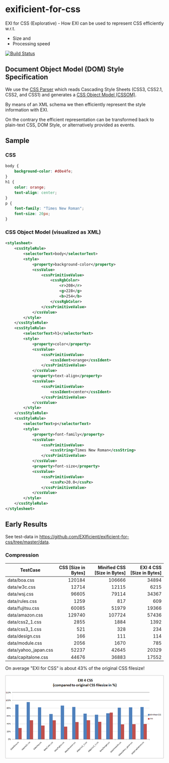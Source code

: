 # exificient-for-css

EXI for CSS (Explorative) - How EXI can be used to represent CSS efficiently w.r.t.

* Size and
* Processing speed

[![Build Status](https://travis-ci.org/EXIficient/exificient-for-css.svg?branch=master)](https://travis-ci.org/EXIficient/exificient-for-css)


## Document Object Model (DOM) Style Specification

We use the [CSS Parser](http://cssparser.sourceforge.net/) which reads Cascading Style Sheets (CSS3, CSS2.1, CSS2, and CSS1) and generates
a [CSS Object Model (CSSOM)](https://www.w3.org/TR/cssom-1/).

By means of an XML schema we then efficiently represent the style information with EXI.

On the contrary the efficient representation can be transformed back to plain-text CSS, DOM Style, or alternatively provided as events.


## Sample

### CSS

```css
body {
    background-color: #d0e4fe;
}
h1 {
    color: orange;
    text-align: center;
}
p {
    font-family: "Times New Roman";
    font-size: 20px;
}
```

### CSS Object Model (visualized as XML)

```xml
<stylesheet>
    <cssStyleRule>
        <selectorText>body</selectorText>
        <style>
            <property>background-color</property>
            <cssValue>
                <cssPrimitiveValue>
                    <cssRgbColor>
                        <r>208</r>
                        <g>228</g>
                        <b>254</b>
                    </cssRgbColor>
                </cssPrimitiveValue>
            </cssValue>
        </style>
    </cssStyleRule>
    <cssStyleRule>
        <selectorText>h1</selectorText>
        <style>
            <property>color</property>
            <cssValue>
                <cssPrimitiveValue>
                    <cssIdent>orange</cssIdent>
                </cssPrimitiveValue>
            </cssValue>
            <property>text-align</property>
            <cssValue>
                <cssPrimitiveValue>
                    <cssIdent>center</cssIdent>
                </cssPrimitiveValue>
            </cssValue>
        </style>
    </cssStyleRule>
    <cssStyleRule>
        <selectorText>p</selectorText>
        <style>
            <property>font-family</property>
            <cssValue>
                <cssPrimitiveValue>
                    <cssString>Times New Roman</cssString>
                </cssPrimitiveValue>
            </cssValue>
            <property>font-size</property>
            <cssValue>
                <cssPrimitiveValue>
                    <cssPx>20.0</cssPx>
                </cssPrimitiveValue>
            </cssValue>
        </style>
    </cssStyleRule>
</stylesheet>
```


## Early Results

See test-data in https://github.com/EXIficient/exificient-for-css/tree/master/data.

### Compression


| TestCase     | CSS [Size in Bytes] | Minified CSS [Size in Bytes]  | EXI 4 CSS [Size in Bytes]  |
| ------------- | -------------:|  -------------:| -----:|
| data/boa.css	|  120184	| 106666	| 34894
| data/w3c.css	| 12714	| 12115	| 6215
| data/wsj.css	| 96605	| 79114	| 34367
| data/rules.css	| 1259	| 817	| 609
| data/fujitsu.css	| 60085	| 51979	| 19366
| data/amazon.css	| 129740	| 107724	| 57436
| data/css2_1.css	| 2855	| 1884	| 1392
| data/css3_1.css	| 521	| 328	| 234
| data/design.css	| 166	| 111	| 114
| data/module.css	| 2056	| 1670	| 785
| data/yahoo_japan.css	| 52237	| 42645	| 20329
| data/capitalone.css	| 44676	| 36883	| 17552


On average "EXI for CSS" is about 43% of the original CSS filesize!

![Compression Figure](compression.png)


